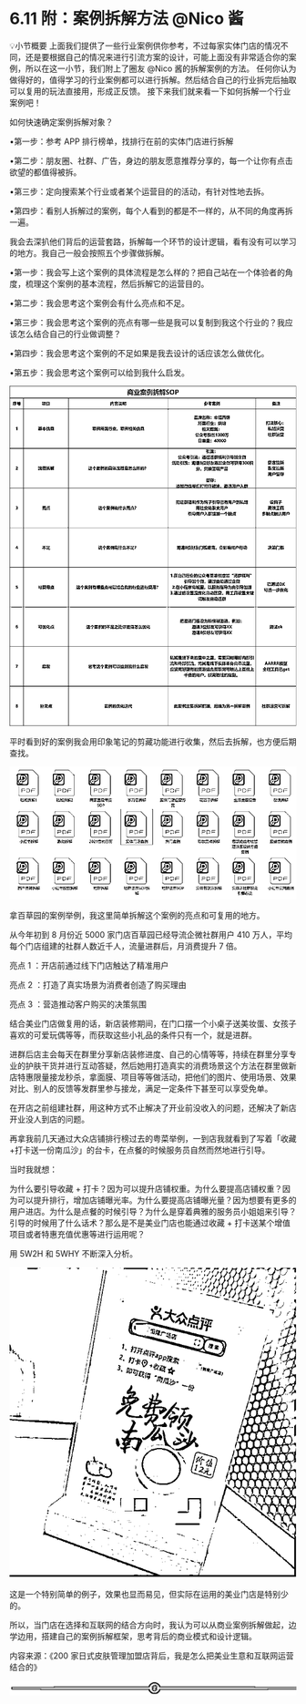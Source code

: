 # 6.11 附：案例拆解方法 @Nico 酱

💡小节概要
上面我们提供了一些行业案例供你参考，不过每家实体门店的情况不同，还是要根据自己的情况来进行引流方案的设计，可能上面没有非常适合你的案例，所以在这一小节，我们附上了圈友 @Nico 酱的拆解案例的方法。
任何你认为做得好的，值得学习的行业案例都可以进行拆解。然后结合自己的行业拆完后抽取可以复用的玩法直接用，形成正反馈。
接下来我们就来看一下如何拆解一个行业案例吧！

如何快速确定案例拆解对象？

•第一步：参考 APP 排行榜单，找排行在前的实体门店进行拆解

•第二步：朋友圈、社群、广告，身边的朋友愿意推荐分享的，每一个让你有点击欲望的都值得被拆。

•第三步：定向搜索某个行业或者某个运营目的的活动，有针对性地去拆。

•第四步：看别人拆解过的案例，每个人看到的都是不一样的，从不同的角度再拆一遍。

我会去深扒他们背后的运营套路，拆解每一个环节的设计逻辑，看有没有可以学习的地方。我自己一般会按照五个步骤做拆解。

•第一步：我会写上这个案例的具体流程是怎么样的？把自己站在一个体验者的角度，梳理这个案例的基本流程，然后拆解它的运营目的。

•第二步：我会思考这个案例会有什么亮点和不足。

•第三步：我会思考这个案例的亮点有哪一些是我可以复制到我这个行业的？我应该怎么结合自己的行业做调整？

•第四步：我会思考这个案例的不足如果是我去设计的话应该怎么做优化。

•第五步：我会思考这个案例可以给到我什么启发。

![](img/f85a31ad549cdca85a8238446e5b88ca.png)

平时看到好的案例我会用印象笔记的剪藏功能进行收集，然后去拆解，也方便后期查找。

![](img/3b6aac8b4197f627b1d6aef510999586.png)

拿百草园的案例举例，我这里简单拆解这个案例的亮点和可复用的地方。

从今年初到 8 月份近 5000 家门店百草园已经导流企微社群用户 410 万人，平均每个门店组建的社群人数近千人，流量进群后，月消费提升 7 倍。

亮点 1 ：开店前通过线下门店触达了精准用户

亮点 2 ：打造了真实场景为消费者创造了购买理由

亮点 3 ：营造推动客户购买的决策氛围

结合美业门店做复用的话，新店装修期间，在门口摆一个小桌子送美妆蛋、女孩子喜欢的可爱玩偶等等，而获取这些小礼品的条件只有一个，就是进群。

进群后店主会每天在群里分享新店装修进度、自己的心情等等，持续在群里分享专业的护肤干货并进行互动答疑，然后她用打造真实的消费场景这个方法在群里做新店特惠限量接龙秒杀，拿面膜、项目等等做活动，把他们的图片、使用场景、效果对比、别人的反馈等发群里参与接龙，满足一定条件下甚至可以享受免单。

在开店之前组建社群，用这种方式不止解决了开业前没收入的问题，还解决了新店开业没人到店的问题。

再拿我前几天通过大众店铺排行榜过去的粤菜举例，一到店我就看到了写着「收藏+打卡送一份南瓜沙」的台卡，在点餐的时候服务员自然而然地进行引导。

当时我就想：

为什么要引导收藏 + 打卡？因为可以提升店铺权重。为什么要提高店铺权重？因为可以提升排行，增加店铺曝光率。为什么要提高店铺曝光量？因为想要有更多的用户进店。为什么是点餐的时候引导？为什么是穿着典雅的服务员小姐姐来引导？引导的时候用了什么话术？那么是不是美业门店也能通过收藏 + 打卡送某个增值项目或者特惠充值优惠等进行运用呢？

用 5W2H 和 5WHY 不断深入分析。

![](img/d771a1851135edac4addef301453305b.png)

这是一个特别简单的例子，效果也显而易见，但实际在运用的美业门店是特别少的。

所以，当门店在选择和互联网的结合方向时，我认为可以从商业案例拆解做起，边学边用，搭建自己的案例拆解框架，思考背后的商业模式和设计逻辑。

内容来源：《200 家日式皮肤管理加盟店背后，我是怎么把美业生意和互联网运营结合的》

![](img/70c086163efe63c67f3a76278afd7895.png)